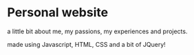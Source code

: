 # Personal website

a little bit about me, my passions, my experiences and projects.

made using Javascript, HTML, CSS and a bit of JQuery! 

